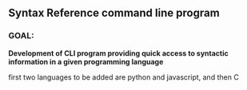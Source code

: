 ## Syntax Reference command line program

### GOAL:
**Development of CLI program providing quick access to syntactic information in a given programming language**

first two languages to be added are python and javascript, and then C






